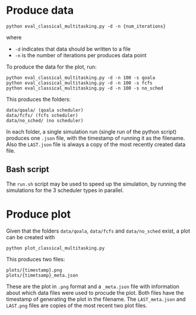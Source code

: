 # Produce data

```
python eval_classical_multitasking.py -d -n {num_iterations}
```

where
- `-d` indicates that data should be written to a file
- `-n` is the number of iterations per produces data point

To produce the data for the plot, run:

```
python eval_classical_multitasking.py -d -n 100 -s qoala
python eval_classical_multitasking.py -d -n 100 -s fcfs
python eval_classical_multitasking.py -d -n 100 -s no_sched
```

This produces the folders:
```
data/qoala/ (qoala scheduler)
data/fcfs/ (fcfs scheduler)
data/no_sched/ (no scheduler)
```

In each folder, a single simulation run (single run of the python script) produces one `.json` file, with the timestamp of running it as the filename.
Also the `LAST.json` file is always a copy of the most recently created data file.


## Bash script
The `run.sh` script may be used to speed up the simulation, by running the simulations for the 3 scheduler types in parallel.


# Produce plot
Given that the folders `data/qoala`, `data/fcfs` and `data/no_sched` exist, a plot can be created with

```
python plot_classical_multitasking.py
```

This produces two files:

```
plots/{timestamp}.png
plots/{timetsamp}_meta.json
```

These are the plot in `.png` format and a `_meta.json` file with information about which data files were used to procude the plot. Both files have the timestamp of generating the plot in the filename. The `LAST_meta.json` and `LAST.png` files are copies of the most recent two plot files.